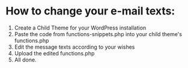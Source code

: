 # How to change your e-mail texts:

1. Create a Child Theme for your WordPress installation
2. Paste the code from functions-snippets.php into your child theme's functions.php
3. Edit the message texts according to your wishes
4. Upload the edited functions.php
5. All done.
